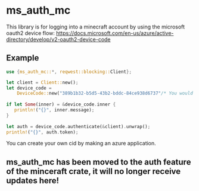 # ms_auth_mc
This library is for logging into a minecraft account by using the microsoft oauth2 device flow: https://docs.microsoft.com/en-us/azure/active-directory/develop/v2-oauth2-device-code
## Example
```rs
use {ms_auth_mc::*, reqwest::blocking::Client};

let client = Client::new();
let device_code =
    DeviceCode::new("389b1b32-b5d5-43b2-bddc-84ce938d6737"/* You would ideally replace this with your own CID*/, None, &client).unwrap();
 
if let Some(inner) = &device_code.inner {
   println!("{}", inner.message);
}
 
let auth = device_code.authenticate(&client).unwrap();
println!("{}", auth.token);
```
You can create your own cid by making an azure application.


## ms_auth_mc has been moved to the auth feature of the minceraft crate, it will no longer receive updates here!
